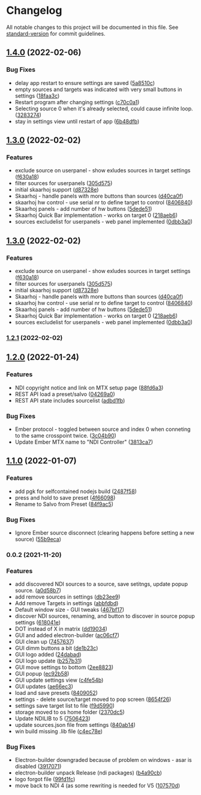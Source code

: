 # Changelog

All notable changes to this project will be documented in this file. See [standard-version](https://github.com/conventional-changelog/standard-version) for commit guidelines.

## [1.4.0](https://github.com/olzzon/ndi-controller/compare/v1.2.1...v1.4.0) (2022-02-06)


### Bug Fixes

* delay app restart to ensure settings are saved ([5a8510c](https://github.com/olzzon/ndi-controller/commit/5a8510cd586bcdbc0d88d25187713b7827fe8234))
* empty sources and targets was indicated with very small buttons in settings ([18faa3c](https://github.com/olzzon/ndi-controller/commit/18faa3caae9fd7f7bd74ad3ea2c846f311b53679))
* Restart program after changing settings ([c70c0a1](https://github.com/olzzon/ndi-controller/commit/c70c0a1cf40bd0699b73c49f9de92854b01c5ddf))
* Selecting source 0 when it's already selected, could cause infinite loop. ([3283274](https://github.com/olzzon/ndi-controller/commit/328327400c08d15707e29ba461dfaf865182f8da))
* stay in settings view until restart of app ([6b48dfb](https://github.com/olzzon/ndi-controller/commit/6b48dfb49aa28543dbc88d1e6c9370564a29538d))

## [1.3.0](https://github.com/olzzon/ndi-controller/compare/v1.2.0...v1.3.0) (2022-02-02)


### Features

* exclude source on userpanel - show exludes sources in target settings ([f630a18](https://github.com/olzzon/ndi-controller/commit/f630a18fa68dc046f14ab47730ee0e0ff8833ed3))
* filter sources for userpanels ([305d575](https://github.com/olzzon/ndi-controller/commit/305d57558704920cba0d9e1814b29a61afaf155d))
* initial skaarhoj support ([d87328e](https://github.com/olzzon/ndi-controller/commit/d87328efd54e609bc92122f7906f97e04afbe5bf))
* Skaarhoj - handle panels with more buttons than sources ([d40ca0f](https://github.com/olzzon/ndi-controller/commit/d40ca0f6a24dd22b5995750fcece3a4a0a5cff9e))
* skaarhoj hw control - use serial nr to define target to control ([8406840](https://github.com/olzzon/ndi-controller/commit/84068401177c53618534b4030e38a8233ecf988d))
* Skaarhoj panels - add number of hw buttons ([5dede51](https://github.com/olzzon/ndi-controller/commit/5dede5150a430cfbecbf851a8e47fd274a602757))
* Skaarhoj Quick Bar implementation - works on target 0 ([218aeb6](https://github.com/olzzon/ndi-controller/commit/218aeb61515c6a09221ae7aceb42add84a074b2e))
* sources excludelist for userpanels - web panel implemented ([0dbb3a0](https://github.com/olzzon/ndi-controller/commit/0dbb3a0a5b51ea01a2beae1ded801a7604d94555))

## [1.3.0](https://github.com/olzzon/ndi-controller/compare/v1.2.0...v1.3.0) (2022-02-02)


### Features

* exclude source on userpanel - show exludes sources in target settings ([f630a18](https://github.com/olzzon/ndi-controller/commit/f630a18fa68dc046f14ab47730ee0e0ff8833ed3))
* filter sources for userpanels ([305d575](https://github.com/olzzon/ndi-controller/commit/305d57558704920cba0d9e1814b29a61afaf155d))
* initial skaarhoj support ([d87328e](https://github.com/olzzon/ndi-controller/commit/d87328efd54e609bc92122f7906f97e04afbe5bf))
* Skaarhoj - handle panels with more buttons than sources ([d40ca0f](https://github.com/olzzon/ndi-controller/commit/d40ca0f6a24dd22b5995750fcece3a4a0a5cff9e))
* skaarhoj hw control - use serial nr to define target to control ([8406840](https://github.com/olzzon/ndi-controller/commit/84068401177c53618534b4030e38a8233ecf988d))
* Skaarhoj panels - add number of hw buttons ([5dede51](https://github.com/olzzon/ndi-controller/commit/5dede5150a430cfbecbf851a8e47fd274a602757))
* Skaarhoj Quick Bar implementation - works on target 0 ([218aeb6](https://github.com/olzzon/ndi-controller/commit/218aeb61515c6a09221ae7aceb42add84a074b2e))
* sources excludelist for userpanels - web panel implemented ([0dbb3a0](https://github.com/olzzon/ndi-controller/commit/0dbb3a0a5b51ea01a2beae1ded801a7604d94555))

### [1.2.1](https://github.com/olzzon/ndi-controller/compare/v1.2.0...v1.2.1) (2022-02-02)

## [1.2.0](https://github.com/olzzon/ndi-controller/compare/v1.1.0...v1.2.0) (2022-01-24)


### Features

* NDI copyright notice and link on MTX setup page ([88fd6a3](https://github.com/olzzon/ndi-controller/commit/88fd6a35ac8ba8c05cdc221eb806ba7616156ce6))
* REST API load a preset/salvo ([04269a0](https://github.com/olzzon/ndi-controller/commit/04269a085ad43fee79a47eaa2f283dabd1a9d6bd))
* REST API state includes sourcelist ([adbd1fb](https://github.com/olzzon/ndi-controller/commit/adbd1fb4ff07dcbdd34be4cc64ec4e17b2210818))


### Bug Fixes

* Ember protocol - toggled between source and index 0 when conneting to the same crosspoint twice. ([3c04b90](https://github.com/olzzon/ndi-controller/commit/3c04b9063f68e0212079bb368f3101b2def5571d))
* Update Ember MTX name to "NDI Controller" ([3813ca7](https://github.com/olzzon/ndi-controller/commit/3813ca77b1482c07db05c5bddd4e3d904c0a0bb7))

## [1.1.0](https://github.com/olzzon/ndi-controller/compare/v0.0.2...v1.1.0) (2022-01-07)


### Features

* add pgk for selfcontained nodejs build ([2487f58](https://github.com/olzzon/ndi-controller/commit/2487f58110fa32cd2ab27edf099c9c881b14d497))
* press and hold to save preset ([4f66098](https://github.com/olzzon/ndi-controller/commit/4f660980ce9924676a3a1ce045c207124e0050f4))
* Rename to Salvo from Preset ([84f9ac5](https://github.com/olzzon/ndi-controller/commit/84f9ac5e628997a95838fcd98bb3c847c40f51b4))


### Bug Fixes

* Ignore Ember source disconnect (clearing happens before setting a new source) ([55b9eca](https://github.com/olzzon/ndi-controller/commit/55b9eca84bf0072eef8c95cf3ff62f6155613c0b))

### 0.0.2 (2021-11-20)


### Features

* add discovered NDI sources to a source, save setitngs, update popup source. ([a0d58b7](https://github.com/olzzon/ndi-controller/commit/a0d58b77da1f747c91ae36eb57e8dec895017d11))
* add remove sources in settings ([db23ee9](https://github.com/olzzon/ndi-controller/commit/db23ee9a2a91a1f51459e98968102ac7d977add1))
* Add remove Targets in settings ([abbfdbd](https://github.com/olzzon/ndi-controller/commit/abbfdbd5fc70c78891fcf0c3980858b23a7d15a0))
* Default window size - GUI tweaks ([467bf17](https://github.com/olzzon/ndi-controller/commit/467bf17433fdd2f91590634fddc33f3045e16369))
* discover NDI sources, renaming, and button to discover in source popup settings ([618041e](https://github.com/olzzon/ndi-controller/commit/618041ecceaf1dbc52a87371c7bec0a0cd0c2c8d))
* DOT instead of X in matrix ([dd19034](https://github.com/olzzon/ndi-controller/commit/dd19034d3127bd683467281cab64bb3730e19eb2))
* GUI and added electron-builder ([ac06cf7](https://github.com/olzzon/ndi-controller/commit/ac06cf7a8ca1f2607562f422adbe8e8c64cefb36))
* GUI clean up ([7457637](https://github.com/olzzon/ndi-controller/commit/7457637e4f807573e6b358e341f9d681d8758b0d))
* GUI dimm buttons a bit ([de1b23c](https://github.com/olzzon/ndi-controller/commit/de1b23cd9eee898c0896b931568c16cac4b7bd4f))
* GUI logo added ([24dabad](https://github.com/olzzon/ndi-controller/commit/24dabad70dcab6fee4daf77e8b7b6193bdaed688))
* GUI logo update ([b257b31](https://github.com/olzzon/ndi-controller/commit/b257b318bc1e692ac958c90c874f4d9bb37ebbb4))
* GUI move settings to bottom ([2ee8823](https://github.com/olzzon/ndi-controller/commit/2ee8823c18409464163a0d5d222036a378f8ff6d))
* GUI popup ([ec92b58](https://github.com/olzzon/ndi-controller/commit/ec92b58a72d8a0e54aaee715e260ee6740bbfde5))
* GUI update settings view ([c4fe54b](https://github.com/olzzon/ndi-controller/commit/c4fe54b14fd64316e6146715fcc837ee842dc791))
* GUI updates ([ae66ec3](https://github.com/olzzon/ndi-controller/commit/ae66ec372e281ad589a88b0f9f79924febab240a))
* load and save presets ([8409052](https://github.com/olzzon/ndi-controller/commit/84090525094b9f9cd7cfc4ee4968243e9c687335))
* settings - delete source/target moved to pop screen ([8654f26](https://github.com/olzzon/ndi-controller/commit/8654f262e4fb9ad1ee01a51b1038ac0be7969987))
* settings save target list to file ([f9d5990](https://github.com/olzzon/ndi-controller/commit/f9d599069d531a90fa3463abedfccbfde45c1055))
* storage moved to os home folder ([2370dc5](https://github.com/olzzon/ndi-controller/commit/2370dc58fae0c1000f3e31f876d3e530443f0c89))
* Update NDILIB to 5 ([7506423](https://github.com/olzzon/ndi-controller/commit/7506423b01351cea3a60ba4afc9e3bb1465a57f3))
* update sources.json file from settings ([840ab14](https://github.com/olzzon/ndi-controller/commit/840ab14278be579f35704a0e675c31ae06114fe3))
* win build missing .lib file ([c4ec78e](https://github.com/olzzon/ndi-controller/commit/c4ec78e81c50f60a0ffe59d66eaadb7ac545e50d))


### Bug Fixes

* Electron-builder downgraded because of problem on windows - asar is disabled ([3917071](https://github.com/olzzon/ndi-controller/commit/3917071075e7821b77006a21d372241db06cf9a4))
* electron-builder unpack Release (ndi packages) ([b4a90cb](https://github.com/olzzon/ndi-controller/commit/b4a90cbe3cd650a13d74ab5e0e277572575b34ba))
* logo forgot file ([99fd1fc](https://github.com/olzzon/ndi-controller/commit/99fd1fc19fc4ae1e59f0b7636757346c65352a19))
* move back to NDI 4 (as some rewriting is needed for V5 ([107570d](https://github.com/olzzon/ndi-controller/commit/107570d9f2dca6e088aae14612fc371891f56825))
